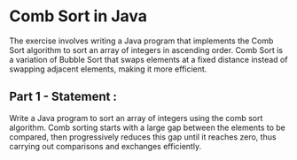 # Comb Sort in Java
The exercise involves writing a Java program that implements the Comb Sort algorithm to sort an array of integers in ascending order. Comb Sort is a variation of Bubble Sort that swaps elements at a fixed distance instead of swapping adjacent elements, making it more efficient.

## Part 1 - Statement :
Write a Java program to sort an array of integers using the comb sort algorithm. Comb sorting starts with a large gap between the elements to be compared, then progressively reduces this gap until it reaches zero, thus carrying out comparisons and exchanges efficiently.